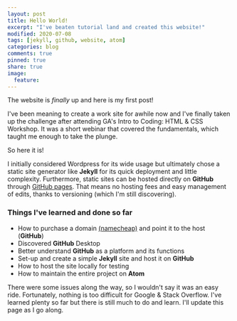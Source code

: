 ```yaml
---
layout: post
title: Hello World!
excerpt: "I've beaten tutorial land and created this website!"
modified: 2020-07-08
tags: [jekyll, github, website, atom]
categories: blog
comments: true
pinned: true
share: true
image:
  feature:
---
```


The website is *finally* up and here is my first post!

I've been meaning to create a work site for awhile now and I've finally taken up the challenge after attending GA's Intro to Coding: HTML & CSS Workshop. It was a short webinar that covered the fundamentals, which taught me enough to take the plunge.

So here it is!

I initially considered Wordpress for its wide usage but ultimately chose a static site generator like **Jekyll** for its quick deployment and little complexity. Furthermore, static sites can be hosted directly on **GitHub** through [GitHub pages](https://pages.github.com/). That means no hosting fees and easy management of edits, thanks to versioning (which I'm still discovering).

### Things I've learned and done so far

* How to purchase a domain [(namecheap)](https://namecheap.com/) and point it to the host (**GitHub**)
* Discovered **GitHub** Desktop
* Better understand **GitHub** as a platform and its functions
* Set-up and create a simple **Jekyll** site and host it on **GitHub**
* How to host the site locally for testing
* How to maintain the entire project on **Atom**

There were some issues along the way, so I wouldn't say it was an easy ride. Fortunately, nothing is too difficult for Google & Stack Overflow. I've learned plenty so far but there is still much to do and learn. I'll update this page as I go along.
